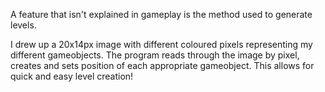 A feature that isn't explained in gameplay is the method used to generate levels.

I drew up a 20x14px image with different coloured pixels representing my different gameobjects. The program reads through the image by pixel, creates and sets position of each appropriate gameobject. This allows for quick and easy level creation!
